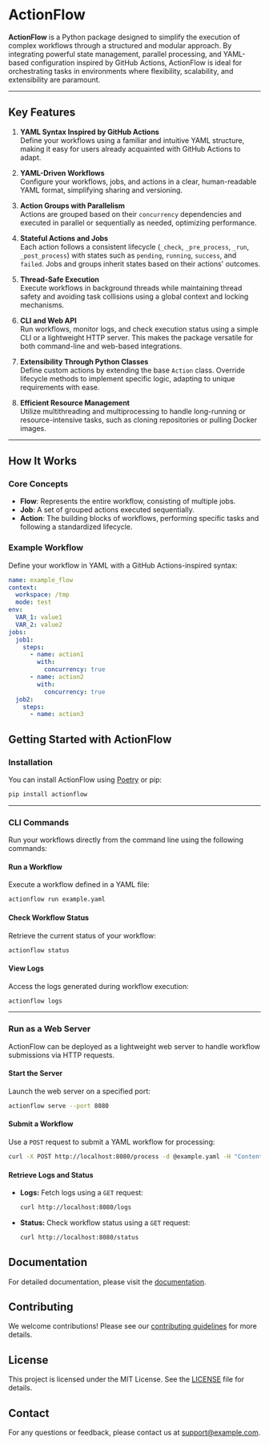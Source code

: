 # **ActionFlow**

**ActionFlow** is a Python package designed to simplify the execution of complex workflows through a structured and modular approach. By integrating powerful state management, parallel processing, and YAML-based configuration inspired by GitHub Actions, ActionFlow is ideal for orchestrating tasks in environments where flexibility, scalability, and extensibility are paramount.

---

## **Key Features**

1. **YAML Syntax Inspired by GitHub Actions**  
   Define your workflows using a familiar and intuitive YAML structure, making it easy for users already acquainted with GitHub Actions to adapt.

2. **YAML-Driven Workflows**  
   Configure your workflows, jobs, and actions in a clear, human-readable YAML format, simplifying sharing and versioning.

3. **Action Groups with Parallelism**  
   Actions are grouped based on their `concurrency` dependencies and executed in parallel or sequentially as needed, optimizing performance.

4. **Stateful Actions and Jobs**  
   Each action follows a consistent lifecycle (`_check`, `_pre_process`, `_run`, `_post_process`) with states such as `pending`, `running`, `success`, and `failed`. Jobs and groups inherit states based on their actions' outcomes.

5. **Thread-Safe Execution**  
   Execute workflows in background threads while maintaining thread safety and avoiding task collisions using a global context and locking mechanisms.

6. **CLI and Web API**  
   Run workflows, monitor logs, and check execution status using a simple CLI or a lightweight HTTP server. This makes the package versatile for both command-line and web-based integrations.

7. **Extensibility Through Python Classes**  
   Define custom actions by extending the base `Action` class. Override lifecycle methods to implement specific logic, adapting to unique requirements with ease.

8. **Efficient Resource Management**  
   Utilize multithreading and multiprocessing to handle long-running or resource-intensive tasks, such as cloning repositories or pulling Docker images.

---

## **How It Works**

### **Core Concepts**

- **Flow**: Represents the entire workflow, consisting of multiple jobs.
- **Job**: A set of grouped actions executed sequentially.
- **Action**: The building blocks of workflows, performing specific tasks and following a standardized lifecycle.

### **Example Workflow**

Define your workflow in YAML with a GitHub Actions-inspired syntax:
```yaml
name: example_flow
context:
  workspace: /tmp
  mode: test
env:
  VAR_1: value1
  VAR_2: value2
jobs:
  job1:
    steps:
      - name: action1
        with:
          concurrency: true
      - name: action2
        with:
          concurrency: true
  job2:
    steps:
      - name: action3


```

## **Getting Started with ActionFlow**

### **Installation**

You can install ActionFlow using [Poetry](https://python-poetry.org/) or pip:

```bash
pip install actionflow
```

---

### **CLI Commands**

Run your workflows directly from the command line using the following commands:

#### **Run a Workflow**

Execute a workflow defined in a YAML file:
```bash
actionflow run example.yaml
```

#### **Check Workflow Status**

Retrieve the current status of your workflow:
```bash
actionflow status
```

#### **View Logs**

Access the logs generated during workflow execution:
```bash
actionflow logs
```

---

### **Run as a Web Server**

ActionFlow can be deployed as a lightweight web server to handle workflow submissions via HTTP requests.

#### **Start the Server**

Launch the web server on a specified port:
```bash
actionflow serve --port 8080
```

#### **Submit a Workflow**

Use a `POST` request to submit a YAML workflow for processing:
```bash
curl -X POST http://localhost:8080/process -d @example.yaml -H "Content-Type: application/x-yaml"
```

#### **Retrieve Logs and Status**

- **Logs:** Fetch logs using a `GET` request:
  ```bash
  curl http://localhost:8080/logs
  ```
- **Status:** Check workflow status using a `GET` request:
  ```bash
  curl http://localhost:8080/status
  ```


## Documentation

For detailed documentation, please visit the [documentation](https://royaurelien.github.io/actionflow/).

## Contributing

We welcome contributions! Please see our [contributing guidelines](CONTRIBUTING.md) for more details.

## License

This project is licensed under the MIT License. See the [LICENSE](LICENSE) file for details.

## Contact

For any questions or feedback, please contact us at support@example.com.
